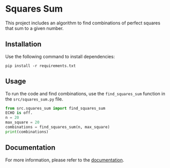 # Squares Sum 
 
This project includes an algorithm to find combinations of perfect squares that sum to a given number. 
 
## Installation 
Use the following command to install dependencies: 
``` 
pip install -r requirements.txt 
``` 
 
## Usage 
To run the code and find combinations, use the `find_squares_sum` function in the `src/squares_sum.py` file. 
 
```python 
from src.squares_sum import find_squares_sum 
ECHO is off.
n = 20 
max_square = 20 
combinations = find_squares_sum(n, max_square) 
print(combinations) 
``` 
 
## Documentation 
For more information, please refer to the [documentation](docs/index.md). 
